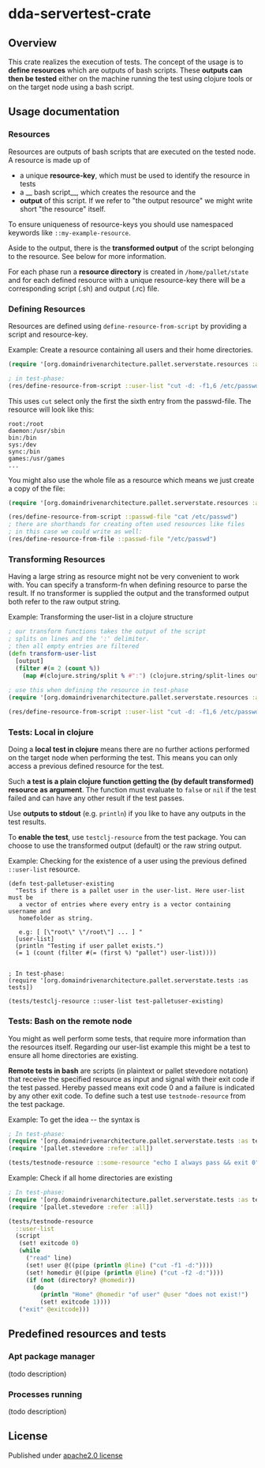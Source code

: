 # dda-servertest-crate

## Overview

This crate realizes the execution of tests. The concept of the usage is to __define resources__ which are outputs of bash scripts. These __outputs can then be tested__ either on the machine running the test using clojure tools or on the target node using a bash script.

## Usage documentation

### Resources

Resources are outputs of bash scripts that are executed on the tested node. A resource is made up of

  * a unique __resource-key__, which must be used to identify the resource in tests
  * a __ bash script__, which creates the resource and the 
  * __output__ of this script. If we refer to "the output resource" we might write short "the resource" itself. 
  
To ensure uniqueness of resource-keys you should use namespaced keywords like `::my-example-resource`.

Aside to the output, there is the __transformed output__ of the script belonging to the resource. See below for more information.

For each phase run a __resource directory__ is created in `/home/pallet/state` and for each defined resource with a unique resource-key there will be a corresponding script (.sh) and output (.rc) file. 

### Defining Resources

Resources are defined using `define-resource-from-script` by providing a script and resource-key. 

Example: Create a resource containing all users and their home directories.

```clojure
(require '[org.domaindrivenarchitecture.pallet.serverstate.resources :as res])

; in test-phase:
(res/define-resource-from-script ::user-list "cut -d: -f1,6 /etc/passwd")
```

This uses `cut` select only the first the sixth entry from the passwd-file. The resource will look like this:
```
root:/root
daemon:/usr/sbin
bin:/bin
sys:/dev
sync:/bin
games:/usr/games
...
```

You might also use the whole file as a resource which means we just create a copy of the file:

```clojure
(require '[org.domaindrivenarchitecture.pallet.serverstate.resources :as res])

(res/define-resource-from-script ::passwd-file "cat /etc/passwd")
; there are shorthands for creating often used resources like files
; in this case we could write as well:
(res/define-resource-from-file ::passwd-file "/etc/passwd")
```

### Transforming Resources

Having a large string as resource might not be very convenient to work with. You can
specify a transform-fn when defining resource to parse the result. If no transformer
is supplied the output and the transformed output both refer to the raw output string.

Example: Transforming the user-list in a clojure structure

```clojure
; our transform functions takes the output of the script
; splits on lines and the ':' delimiter.
; then all empty entries are filtered
(defn transform-user-list
  [output] 
  (filter #(= 2 (count %)) 
    (map #(clojure.string/split % #":") (clojure.string/split-lines output))))
    
; use this when defining the resource in test-phase
(require '[org.domaindrivenarchitecture.pallet.serverstate.resources :as res])

(res/define-resource-from-script ::user-list "cut -d: -f1,6 /etc/passwd" transform-user-list) 
```

### Tests: Local in clojure

Doing a __local test in clojure__ means there are no further actions performed on the target node
when performing the test. This means you can only access a previous defined resource for the test.

Such __a test is a plain clojure function getting the (by default transformed) resource as argument__. The function must evaluate to `false` or `nil` if the test failed and can have any other result if the test passes.

Use __outputs to stdout__ (e.g. `println`) if you like to have any outputs in the test results.

To __enable the test__, use `testclj-resource` from the test package. You can choose to use the transformed output (default) or the raw string output.

Example: Checking for the existence of a user using the previous defined `::user-list` resource.
```
(defn test-palletuser-existing
  "Tests if there is a pallet user in the user-list. Here user-list must be
   a vector of entries where every entry is a vector containing username and
   homefolder as string.
   
   e.g: [ [\"root\" \"/root\"] ... ] "
  [user-list]
  (println "Testing if user pallet exists.")
  (= 1 (count (filter #(= (first %) "pallet") user-list))))
  
  
; In test-phase:
(require '[org.domaindrivenarchitecture.pallet.serverstate.tests :as tests])

(tests/testclj-resource ::user-list test-palletuser-existing)
```

### Tests: Bash on the remote node

You might as well perform some tests, that require more information than the resources itself. Regarding our user-list example this might be a test to ensure all home directories are existing.

__Remote tests in bash__ are scripts (in plaintext or pallet stevedore notation) that receive the specified resource as input and signal with their exit code if the test passed. Hereby passed means exit code 0 and a failure is indicated by any other exit code. To define such a test use `testnode-resource` from the test package.

Example: To get the idea -- the syntax is
```clojure
; In test-phase:
(require '[org.domaindrivenarchitecture.pallet.serverstate.tests :as tests])
(require '[pallet.stevedore :refer :all])

(tests/testnode-resource ::some-resource "echo I always pass && exit 0")
```

Example: Check if all home directories are existing
```clojure
; In test-phase:
(require '[org.domaindrivenarchitecture.pallet.serverstate.tests :as tests])
(require '[pallet.stevedore :refer :all])

(tests/testnode-resource
  ::user-list
  (script
   (set! exitcode 0)
   (while 
     ("read" line)
     (set! user @((pipe (println @line) ("cut -f1 -d:")))) 
     (set! homedir @((pipe (println @line) ("cut -f2 -d:"))))
     (if (not (directory? @homedir))
       (do
         (println "Home" @homedir "of user" @user "does not exist!")
         (set! exitcode 1))))
   ("exit" @exitcode)))
```

## Predefined resources and tests

### Apt package manager
(todo description)

### Processes running
(todo description)

## License
Published under [apache2.0 license](LICENSE.md)
